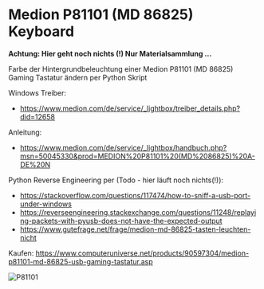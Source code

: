 # Medion P81101 (MD 86825) Keyboard

**Achtung: Hier geht noch nichts (!) Nur Materialsammlung ...**

Farbe der Hintergrundbeleuchtung einer Medion P81101 (MD 86825) Gaming Tastatur ändern per Python Skript

Windows Treiber: 
* https://www.medion.com/de/service/_lightbox/treiber_details.php?did=12658

Anleitung: 
* https://www.medion.com/de/service/_lightbox/handbuch.php?msn=50045330&prod=MEDION%20P81101%20(MD%2086825)%20A-DE%20N

Python Reverse Engineering per (Todo - hier läuft noch nichts(!)):

* https://stackoverflow.com/questions/117474/how-to-sniff-a-usb-port-under-windows
* https://reverseengineering.stackexchange.com/questions/11248/replaying-packets-with-pyusb-does-not-have-the-expected-output
* https://www.gutefrage.net/frage/medion-md-86825-tasten-leuchten-nicht

Kaufen: https://www.computeruniverse.net/products/90597304/medion-p81101-md-86825-usb-gaming-tastatur.asp

![P81101](https://dstatic.computeruniverse.net/images/1000/90597304922218C4B1F54AE388DFF1C5.jpg)


